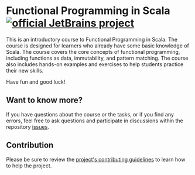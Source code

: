# Functional Programming in Scala [![official JetBrains project](http://jb.gg/badges/official.svg)](https://confluence.jetbrains.com/display/ALL/JetBrains+on+GitHub)
<p>This is an introductory course to Functional Programming in Scala. The course is designed for learners who already have some basic knowledge of Scala. The course covers the core concepts of functional programming, including functions as data, immutability, and pattern matching. The course also includes hands-on examples and exercises to help students practice their new skills.</p>
  <p>Have fun and good luck!</p>

## Want to know more?
If you have questions about the course or the tasks, or if you find any errors, feel free to ask questions and participate in discussions within the repository [issues](https://github.com/jetbrains-academy/Functional_Programming_Scala/issues).

## Contribution
Please be sure to review the [project's contributing guidelines](https://github.com/jetbrains-academy#contribution-guidelines) to learn how to help the project.
